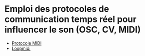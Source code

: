 <!-- %: BLOC2_SAVOIR2  -->
# Emploi des protocoles de communication temps réel pour influencer le son (OSC, CV, MIDI)
<!-- %; -->

<!-- start-replace-subnav -->
* [Protocole MIDI ](/03-savoirs/02/02/01-controlleur-midi/)
* [Loopmidi](/03-savoirs/02/02/02-loopmidi/)
<!-- end-replace-subnav -->